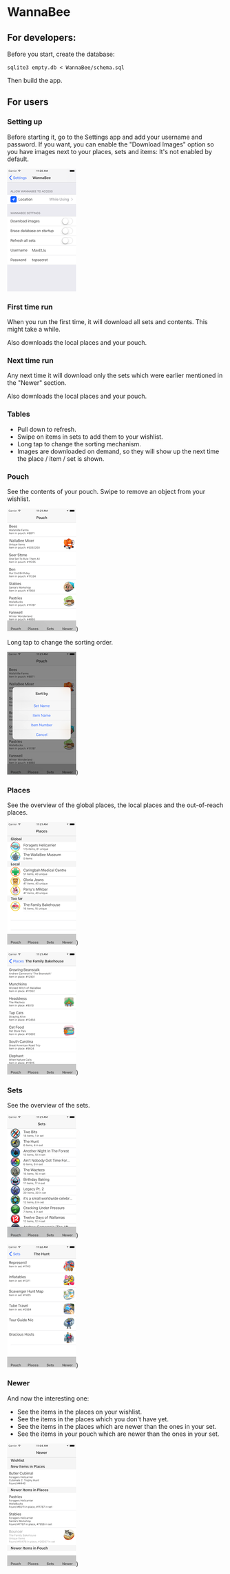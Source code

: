 # WannaBee

## For developers:

Before you start, create the database:

    sqlite3 empty.db < WannaBee/schema.sql

Then build the app.

## For users

### Setting up

Before starting it, go to the Settings app and add your username
and password. If you want, you can enable the "Download Images"
option so you have images next to your places, sets and items: It's
not enabled by default.

![Settings](https://raw.githubusercontent.com/MavEtJu/WannaBee/master/images/settings.png)

### First time run

When you run the first time, it will download all sets and contents.
This might take a while.

Also downloads the local places and your pouch.

### Next time run

Any next time it will download only the sets which were earlier
mentioned in the "Newer" section.

Also downloads the local places and your pouch.

### Tables

* Pull down to refresh.
* Swipe on items in sets to add them to your wishlist.
* Long tap to change the sorting mechanism.
* Images are downloaded on demand, so they will show up the next
  time the place / item / set is shown.

### Pouch

See the contents of your pouch. Swipe to remove an object from your wishlist.

![Pouch overview](https://raw.githubusercontent.com/MavEtJu/WannaBee/master/images/pouch-overview.png))

Long tap to change the sorting order.

![Pouch sorting](https://raw.githubusercontent.com/MavEtJu/WannaBee/master/images/pouch-sorting.png))

### Places

See the overview of the global places, the local places and the
out-of-reach places.

![Place overview](https://raw.githubusercontent.com/MavEtJu/WannaBee/master/images/places-overview.png))

![Place single](https://raw.githubusercontent.com/MavEtJu/WannaBee/master/images/places-single.png))

### Sets

See the overview of the sets.

![Sets overview](https://raw.githubusercontent.com/MavEtJu/WannaBee/master/images/sets-overview.png))

![Sets single](https://raw.githubusercontent.com/MavEtJu/WannaBee/master/images/sets-single.png))

### Newer

And now the interesting one:

* See the items in the places on your wishlist.
* See the items in the places which you don't have yet.
* See the items in the places which are newer than the ones in your set.
* See the items in your pouch which are newer than the ones in your set.

![Newer items](https://raw.githubusercontent.com/MavEtJu/WannaBee/master/images/newer.png))
